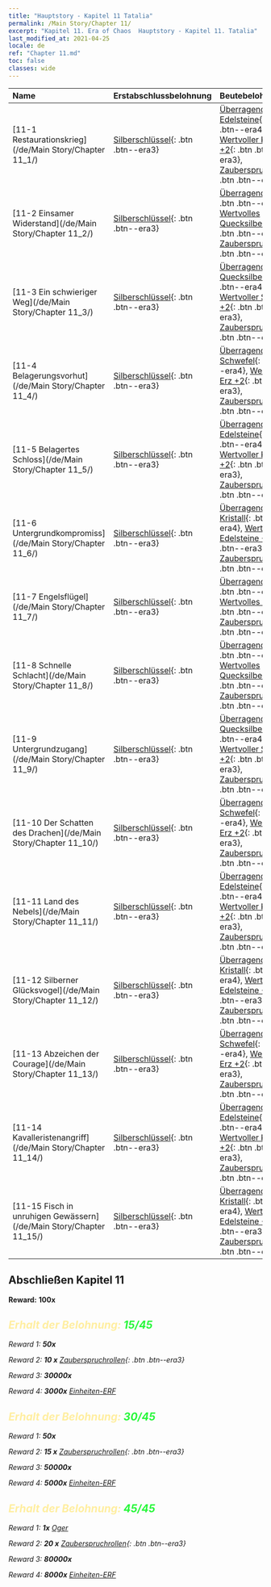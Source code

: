```yaml
---
title: "Hauptstory - Kapitel 11 Tatalia"
permalink: /Main Story/Chapter 11/
excerpt: "Kapitel 11. Era of Chaos  Hauptstory - Kapitel 11. Tatalia"
last_modified_at: 2021-04-25
locale: de
ref: "Chapter 11.md"
toc: false
classes: wide
---
```


  | Name |  Erstabschlussbelohnung | Beutebelohnung |
  |:------------|:------------|:------------| 
  | [11-1 Restaurationskrieg](/de/Main Story/Chapter 11_1/) | [Silberschlüssel](/ItemsDE/con_693/){: .btn .btn--era3} | [Überragende Edelsteine](/ItemsDE/mat_37/){: .btn .btn--era4}, [Wertvoller Kristall +2](/ItemsDE/mat_31/){: .btn .btn--era3}, [Zauberspruchrollen](/ItemsDE/con_694/){: .btn .btn--era3} |
  | [11-2 Einsamer Widerstand](/de/Main Story/Chapter 11_2/) | [Silberschlüssel](/ItemsDE/con_693/){: .btn .btn--era3} | [Überragendes Holz](/ItemsDE/mat_34/){: .btn .btn--era4}, [Wertvolles Quecksilber +2](/ItemsDE/mat_28/){: .btn .btn--era3}, [Zauberspruchrollen](/ItemsDE/con_694/){: .btn .btn--era3} |
  | [11-3 Ein schwieriger Weg](/de/Main Story/Chapter 11_3/) | [Silberschlüssel](/ItemsDE/con_693/){: .btn .btn--era3} | [Überragendes Quecksilber](/ItemsDE/mat_35/){: .btn .btn--era4}, [Wertvoller Schwefel +2](/ItemsDE/mat_29/){: .btn .btn--era3}, [Zauberspruchrollen](/ItemsDE/con_694/){: .btn .btn--era3} |
  | [11-4 Belagerungsvorhut](/de/Main Story/Chapter 11_4/) | [Silberschlüssel](/ItemsDE/con_693/){: .btn .btn--era3} | [Überragender Schwefel](/ItemsDE/mat_36/){: .btn .btn--era4}, [Wertvolles Erz +2](/ItemsDE/mat_26/){: .btn .btn--era3}, [Zauberspruchrollen](/ItemsDE/con_694/){: .btn .btn--era3} |
  | [11-5 Belagertes Schloss](/de/Main Story/Chapter 11_5/) | [Silberschlüssel](/ItemsDE/con_693/){: .btn .btn--era3} | [Überragende Edelsteine](/ItemsDE/mat_37/){: .btn .btn--era4}, [Wertvoller Kristall +2](/ItemsDE/mat_31/){: .btn .btn--era3}, [Zauberspruchrollen](/ItemsDE/con_694/){: .btn .btn--era3} |
  | [11-6 Untergrundkompromiss](/de/Main Story/Chapter 11_6/) | [Silberschlüssel](/ItemsDE/con_693/){: .btn .btn--era3} | [Überragender Kristall](/ItemsDE/mat_38/){: .btn .btn--era4}, [Wertvolle Edelsteine +2](/ItemsDE/mat_30/){: .btn .btn--era3}, [Zauberspruchrollen](/ItemsDE/con_694/){: .btn .btn--era3} |
  | [11-7 Engelsflügel](/de/Main Story/Chapter 11_7/) | [Silberschlüssel](/ItemsDE/con_693/){: .btn .btn--era3} | [Überragendes Erz](/ItemsDE/mat_33/){: .btn .btn--era4}, [Wertvolles Holz +2](/ItemsDE/mat_27/){: .btn .btn--era3}, [Zauberspruchrollen](/ItemsDE/con_694/){: .btn .btn--era3} |
  | [11-8 Schnelle Schlacht](/de/Main Story/Chapter 11_8/) | [Silberschlüssel](/ItemsDE/con_693/){: .btn .btn--era3} | [Überragendes Holz](/ItemsDE/mat_34/){: .btn .btn--era4}, [Wertvolles Quecksilber +2](/ItemsDE/mat_28/){: .btn .btn--era3}, [Zauberspruchrollen](/ItemsDE/con_694/){: .btn .btn--era3} |
  | [11-9 Untergrundzugang](/de/Main Story/Chapter 11_9/) | [Silberschlüssel](/ItemsDE/con_693/){: .btn .btn--era3} | [Überragendes Quecksilber](/ItemsDE/mat_35/){: .btn .btn--era4}, [Wertvoller Schwefel +2](/ItemsDE/mat_29/){: .btn .btn--era3}, [Zauberspruchrollen](/ItemsDE/con_694/){: .btn .btn--era3} |
  | [11-10 Der Schatten des Drachen](/de/Main Story/Chapter 11_10/) | [Silberschlüssel](/ItemsDE/con_693/){: .btn .btn--era3} | [Überragender Schwefel](/ItemsDE/mat_36/){: .btn .btn--era4}, [Wertvolles Erz +2](/ItemsDE/mat_26/){: .btn .btn--era3}, [Zauberspruchrollen](/ItemsDE/con_694/){: .btn .btn--era3} |
  | [11-11 Land des Nebels](/de/Main Story/Chapter 11_11/) | [Silberschlüssel](/ItemsDE/con_693/){: .btn .btn--era3} | [Überragende Edelsteine](/ItemsDE/mat_37/){: .btn .btn--era4}, [Wertvoller Kristall +2](/ItemsDE/mat_31/){: .btn .btn--era3}, [Zauberspruchrollen](/ItemsDE/con_694/){: .btn .btn--era3} |
  | [11-12 Silberner Glücksvogel](/de/Main Story/Chapter 11_12/) | [Silberschlüssel](/ItemsDE/con_693/){: .btn .btn--era3} | [Überragender Kristall](/ItemsDE/mat_38/){: .btn .btn--era4}, [Wertvolle Edelsteine +2](/ItemsDE/mat_30/){: .btn .btn--era3}, [Zauberspruchrollen](/ItemsDE/con_694/){: .btn .btn--era3} |
  | [11-13 Abzeichen der Courage](/de/Main Story/Chapter 11_13/) | [Silberschlüssel](/ItemsDE/con_693/){: .btn .btn--era3} | [Überragender Schwefel](/ItemsDE/mat_36/){: .btn .btn--era4}, [Wertvolles Erz +2](/ItemsDE/mat_26/){: .btn .btn--era3}, [Zauberspruchrollen](/ItemsDE/con_694/){: .btn .btn--era3} |
  | [11-14 Kavalleristenangriff](/de/Main Story/Chapter 11_14/) | [Silberschlüssel](/ItemsDE/con_693/){: .btn .btn--era3} | [Überragende Edelsteine](/ItemsDE/mat_37/){: .btn .btn--era4}, [Wertvoller Kristall +2](/ItemsDE/mat_31/){: .btn .btn--era3}, [Zauberspruchrollen](/ItemsDE/con_694/){: .btn .btn--era3} |
  | [11-15 Fisch in unruhigen Gewässern](/de/Main Story/Chapter 11_15/) | [Silberschlüssel](/ItemsDE/con_693/){: .btn .btn--era3} | [Überragender Kristall](/ItemsDE/mat_38/){: .btn .btn--era4}, [Wertvolle Edelsteine +2](/ItemsDE/mat_30/){: .btn .btn--era3}, [Zauberspruchrollen](/ItemsDE/con_694/){: .btn .btn--era3} |


## Abschließen Kapitel 11

 **Reward:**  **100x** <i class="fas fa-gem"/>



## <span style="color: #ffeea0">Erhalt der Belohnung: </span><span style="color: #27f73a">15/45</span>

 Reward 1:  **50x** <i class="fas fa-gem"/>

 Reward 2: **10 x** [Zauberspruchrollen](/ItemsDE/con_694/){: .btn .btn--era3}

 Reward 3:  **30000x** <i class="fas fa-coins"/>

 Reward 4:  **3000x** [Einheiten-ERF](/ItemsDE/con_902/)



## <span style="color: #ffeea0">Erhalt der Belohnung: </span><span style="color: #27f73a">30/45</span>

 Reward 1:  **50x** <i class="fas fa-gem"/>

 Reward 2: **15 x** [Zauberspruchrollen](/ItemsDE/con_694/){: .btn .btn--era3}

 Reward 3:  **50000x** <i class="fas fa-coins"/>

 Reward 4:  **5000x** [Einheiten-ERF](/ItemsDE/con_902/)



## <span style="color: #ffeea0">Erhalt der Belohnung: </span><span style="color: #27f73a">45/45</span>

 Reward 1:  **1x** [Oger](/de/units/Ogre/)

 Reward 2: **20 x** [Zauberspruchrollen](/ItemsDE/con_694/){: .btn .btn--era3}

 Reward 3:  **80000x** <i class="fas fa-coins"/>

 Reward 4:  **8000x** [Einheiten-ERF](/ItemsDE/con_902/)

